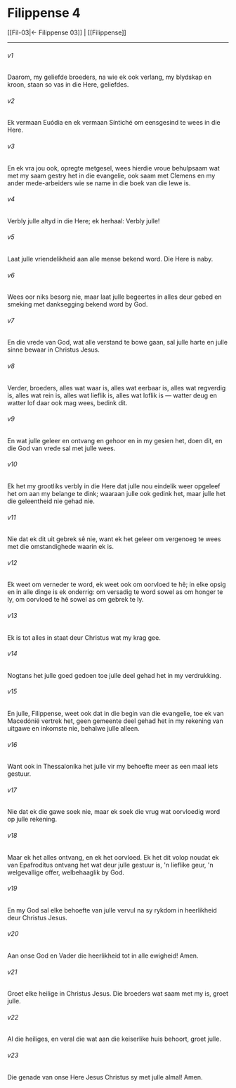 # Filippense 4

[[Fil-03|← Filippense 03]] | [[Filippense]]
***

###### v1
Daarom, my geliefde broeders, na wie ek ook verlang, my blydskap en kroon, staan so vas in die Here, geliefdes. 
###### v2
Ek vermaan Euódia en ek vermaan Síntiché om eensgesind te wees in die Here. 
###### v3
En ek vra jou ook, opregte metgesel, wees hierdie vroue behulpsaam wat met my saam gestry het in die evangelie, ook saam met Clemens en my ander mede-arbeiders wie se name in die boek van die lewe is. 
###### v4
Verbly julle altyd in die Here; ek herhaal: Verbly julle! 
###### v5
Laat julle vriendelikheid aan alle mense bekend word. Die Here is naby. 
###### v6
Wees oor niks besorg nie, maar laat julle begeertes in alles deur gebed en smeking met danksegging bekend word by God. 
###### v7
En die vrede van God, wat alle verstand te bowe gaan, sal julle harte en julle sinne bewaar in Christus Jesus. 
###### v8
Verder, broeders, alles wat waar is, alles wat eerbaar is, alles wat regverdig is, alles wat rein is, alles wat lieflik is, alles wat loflik is — watter deug en watter lof daar ook mag wees, bedink dit. 
###### v9
En wat julle geleer en ontvang en gehoor en in my gesien het, doen dit, en die God van vrede sal met julle wees. 
###### v10
Ek het my grootliks verbly in die Here dat julle nou eindelik weer opgeleef het om aan my belange te dink; waaraan julle ook gedink het, maar julle het die geleentheid nie gehad nie. 
###### v11
Nie dat ek dit uit gebrek sê nie, want ek het geleer om vergenoeg te wees met die omstandighede waarin ek is. 
###### v12
Ek weet om verneder te word, ek weet ook om oorvloed te hê; in elke opsig en in alle dinge is ek onderrig: om versadig te word sowel as om honger te ly, om oorvloed te hê sowel as om gebrek te ly. 
###### v13
Ek is tot alles in staat deur Christus wat my krag gee. 
###### v14
Nogtans het julle goed gedoen toe julle deel gehad het in my verdrukking. 
###### v15
En julle, Filippense, weet ook dat in die begin van die evangelie, toe ek van Macedónië vertrek het, geen gemeente deel gehad het in my rekening van uitgawe en inkomste nie, behalwe julle alleen. 
###### v16
Want ook in Thessaloníka het julle vir my behoefte meer as een maal iets gestuur. 
###### v17
Nie dat ek die gawe soek nie, maar ek soek die vrug wat oorvloedig word op julle rekening. 
###### v18
Maar ek het alles ontvang, en ek het oorvloed. Ek het dit volop noudat ek van Epafrodítus ontvang het wat deur julle gestuur is, 'n lieflike geur, 'n welgevallige offer, welbehaaglik by God. 
###### v19
En my God sal elke behoefte van julle vervul na sy rykdom in heerlikheid deur Christus Jesus. 
###### v20
Aan onse God en Vader die heerlikheid tot in alle ewigheid! Amen. 
###### v21
Groet elke heilige in Christus Jesus. Die broeders wat saam met my is, groet julle. 
###### v22
Al die heiliges, en veral die wat aan die keiserlike huis behoort, groet julle. 
###### v23
Die genade van onse Here Jesus Christus sy met julle almal! Amen. 
